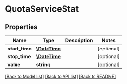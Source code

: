 # QuotaServiceStat

## Properties
Name | Type | Description | Notes
------------ | ------------- | ------------- | -------------
**start_time** | [**\DateTime**](\DateTime.md) |  | [optional] 
**stop_time** | [**\DateTime**](\DateTime.md) |  | [optional] 
**value** | **string** |  | [optional] 

[[Back to Model list]](../README.md#documentation-for-models) [[Back to API list]](../README.md#documentation-for-api-endpoints) [[Back to README]](../README.md)


